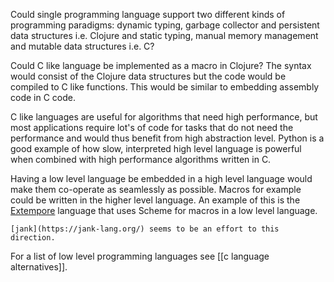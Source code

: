 Could single programming language support two different kinds of programming paradigms: dynamic typing, garbage collector and persistent data structures i.e. Clojure and static typing, manual memory management and mutable data structures i.e. C?

Could C like language be implemented as a macro in Clojure? The syntax would consist of the Clojure data structures but the code would be compiled to C like functions. This would be similar to embedding assembly code in C code.

C like languages are useful for algorithms that need high performance, but most applications require lot's of code for tasks that do not need the performance and would thus benefit from high abstraction level. Python is a good example of how slow, interpreted high level language is powerful when combined with high performance algorithms written in C.

Having a low level language be embedded in a high level language would make them co-operate as seamlessly as possible. Macros for example could be written in the higher level language. An example of this is the [Extempore](https://extemporelang.github.io/) language that uses Scheme for macros in a low level language.

	[jank](https://jank-lang.org/) seems to be an effort to this direction.

For a list of low level programming languages see [[c language alternatives]].